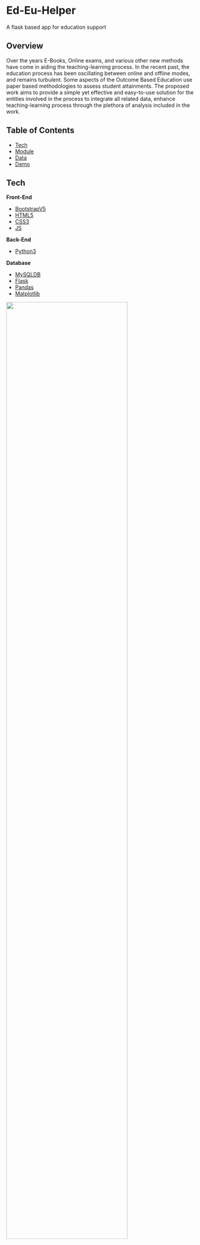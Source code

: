 # Ed-Eu-Helper
A flask based app for education support
## Overview

Over the years E-Books, Online exams, and various other new methods have come in aiding the teaching-learning process. In the recent past, the education process has been oscillating between online and offline modes, and remains turbulent. Some aspects of the Outcome Based Education use paper based methodologies to assess student attainments. The proposed work aims to provide a simple yet effective and easy-to-use solution for the entities involved in the process to integrate all related data, enhance teaching-learning process through the plethora of analysis included in the work.

## Table of Contents

- [Tech](#tech)<br/>
- [Module](#Modules)<br/>
- [Data](#data)<br/>
- [Demo](#demo)<br/>


## Tech


**Front-End**

- [BootstrapV5](https://getbootstrap.com/)
- [HTML5](https://en.wikipedia.org/wiki/HTML5)
- [CSS3](https://www.w3schools.com/css/)
- [JS](https://www.chartjs.org/)

**Back-End**

- [Python3](https://www.python.org/download/releases/3.0/)


**Database**

- [MySQLDB](https://mysqlclient.readthedocs.io/user_guide.html)
- [Flask](https://flask.palletsprojects.com/en/2.2.x/)
- [Pandas](https://pandas.pydata.org/docs/index.html)
- [Matplotlib](https://matplotlib.org/)

<img src="https://github.com/sanjna10/Ed-Eu-Helper/blob/main/Images/architecturefyp.drawio.png" width="80%" height="80%">

## Data

Data in this project refers to proporties involved in the visualization and attainment process. Below is the image of the flow chat that specifies how the data is transformed through different modules in the backend to generate the desired results.

<img src="https://github.com/sanjna10/Ed-Eu-Helper/blob/main/Images/data_flow.png" width="70%" height="70%">

We try to validate the importence of each question through standardised proporties used for NAAC accredition such as COs,POs, BTLs. The teaching methodologies , exam validations and mark distrution is analysed based on the above given proporties so as to change and upgrade the curriculum.


## Modules 

- Login and forgot password module : User logs in through pre-existing credentials given by the admin. Features such as forgot password is implemented so as to provide an alternate mode for logging in. This sends an OTP to the verified email account where opttions will be provided to reset the password.

- QP scanning module: Every question in an assessment has a unique property associated so as to identify its difficulty level etc. This is done through the help 3 different property metrics specified by NAAC which are COs,BTLs,DLs for the corresponding question and sub questions along with the marks allocated for each. These are followed by every college in India. This module tries to extract these features from every question given a question paper in the form of docx or pdf. This can also be extended to online quizzes and tests. A thorough QP analysis is performed with the data collected along with the student performance and attainment.

- Manual/OpenCV based mark entry process: A customized CSV file is generated given the roll numbers as rows along with the questions , marks allocated and sub question. Open CV can be used to mitigate the manual mark entry process so as to automate the system. These can be scaled to be tied up with other portals that are currently in use for quizzing and assessment etc.. These are to be stored in the db for analysis and attainment calculation.


- Analysis and reports:Analysis of CO, PO, BTL distribution of question papers along with its mark distribution is given after the compution and property extraction. Reports of student performance and marks are also given.

- Attainment and reports: Attainment calculation for each subject is done through the standard practices specified by the NAAC accredition board.

- Restricted access: Reports such as attainment can be confidential and is restricted to certian users. Hence facilities are provided to block them from further accessing certain modules.


## Demo 

**Login**
<img src="https://github.com/sanjna10/Ed-Eu-Helper/blob/main/Images/login1.PNG" width="70%" height="70%">


**Reset Password**

<img src="https://github.com/sanjna10/Ed-Eu-Helper/blob/main/Images/resetpass.PNG" width="70%" height="70%">

**Analytics and reports module**

<img src="https://github.com/sanjna10/Ed-Eu-Helper/blob/main/Images/plots.gif">

**Analysis  and update of reports onto db module**


<img src="https://github.com/sanjna10/Ed-Eu-Helper/blob/main/Images/upload.gif">

**Analysis and Attainment View**


<img src="https://github.com/sanjna10/Ed-Eu-Helper/blob/main/Images/prog.gif">







